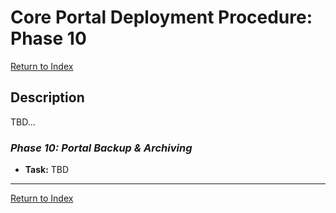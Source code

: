 # Core Portal Deployment Procedure: Phase 10

[Return to Index](../index.md)

## Description

TBD...

### _Phase 10: Portal Backup & Archiving_

- **Task:** TBD




---

[Return to Index](../index.md)
